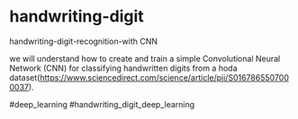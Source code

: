 # handwriting-digit
handwriting-digit-recognition-with CNN 

we will understand how to create and train a simple Convolutional Neural Network (CNN) for classifying handwritten digits from a hoda dataset(https://www.sciencedirect.com/science/article/pii/S0167865507000037).


#deep_learning
#handwriting_digit_deep_learning
